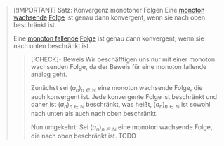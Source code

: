 > [!IMPORTANT] Satz: Konvergenz monotoner Folgen
> Eine [monoton wachsende](../../Monotonie/Monotonie%20reeller%20Folgen.md) [Folge](../../Folge.md) ist genau dann konvergent, wenn sie nach oben beschränkt ist.
> 
> Eine [monoton fallende](../../Monotonie/Monotonie%20reeller%20Folgen.md) [Folge](../../Folge.md) ist genau dann konvergent, wenn sie nach unten beschränkt ist.
> > [!CHECK]- Beweis 
> > Wir beschäfftigen uns nur mit einer monoton wachsenden Folge, da der Beweis für eine monoton fallende analog geht.
> > 
> > Zunächst sei $(a_n)_{n\in\mathbb{N}}$ eine monoton wachsende Folge, die auch konvergent ist. Jede konvergente Folge ist beschränkt und daher ist $(a_n)_{n\in\mathbb{N}}$ beschränkt, was heißt, $(a_n)_{n\in\mathbb{N}}$ ist sowohl nach unten als auch nach oben beschränkt.
> > 
> > Nun umgekehrt: Sei $(a_n)_{n\in\mathbb{N}}$ eine monoton wachsende Folge, die nach oben beschränkt ist. TODO